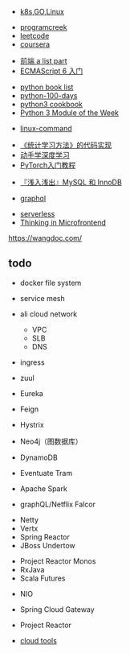 <!-- 学习portal -->
+ [k8s,GO,Linux](https://www.huweihuang.com/kubernetes-notes/)

<!-- java -->
+ [programcreek](https://www.programcreek.com/)
+ [leetcode](http://leetcode.com/)
+ [coursera](https://www.coursera.org/)
<!-- 前端 -->
+ [前端 a list part](https://alistapart.com/topic/css)
+ [ECMAScript 6 入门](http://es6.ruanyifeng.com/)
<!-- python -->
+ [python book list](http://mp.weixin.qq.com/s/uRqsDGDJCFYFHVRj1dGORQ)
+ [python-100-days](https://github.com/jackfrued/python-100-days)
+ [python3 cookbook](https://python3-cookbook.readthedocs.io/zh_CN/latest/index.html)
+ [Python 3 Module of the Week](https://pymotw.com/3/index.html)
<!-- terminal -->
+ [linux-command](https://github.com/jaywcjlove/linux-command)
<!-- 机器学习 -->
+ [《统计学习方法》的代码实现](https://github.com/fengdu78/lihang-code)
+ [动手学深度学习](http://zh.d2l.ai/chapter_preface/preface.html)
+ [PyTorch入门教程](https://kubernetes.io/docs/reference/access-authn-authz/admission-controllers/)
<!-- article -->
+ [『浅入浅出』MySQL 和 InnoDB](https://blog.csdn.net/enmotech/article/details/80249131)

<!-- new -->
+ [graphql](https://graphql.cn/)

<!-- booklis -->
+ [serverless](https://github.com/phodal/serverless)
+ [Thinking in Microfrontend](https://github.com/phodal/microfrontends)


<!-- doc -->
https://wangdoc.com/


## todo

+ docker file system
+ service mesh
+ ali cloud network
    + VPC
    + SLB
    + DNS
+ ingress

+ zuul
+ Eureka
+ Feign
+ Hystrix
+ Neo4j（图数据库）
+ DynamoDB
+ Eventuate Tram
+ Apache Spark
+ graphQL/Netflix Falcor
<!-- 异步IO -->
+ Netty
+ Vertx
+ Spring Reactor
+ JBoss Undertow
<!-- 响应式 -->
+ Project Reactor Monos
+ RxJava
+ Scala Futures
<!-- -- -->
+ NIO
+ Spring Cloud Gateway
+ Project Reactor

+ [cloud tools](./cloud/cloud-tools.md)
